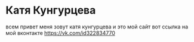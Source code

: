 # Катя Кунгурцева
всем привет меня зовут катя кунгурцева и это мой сайт
вот ссылка на мой вконтакте
https://vk.com/id322834770
